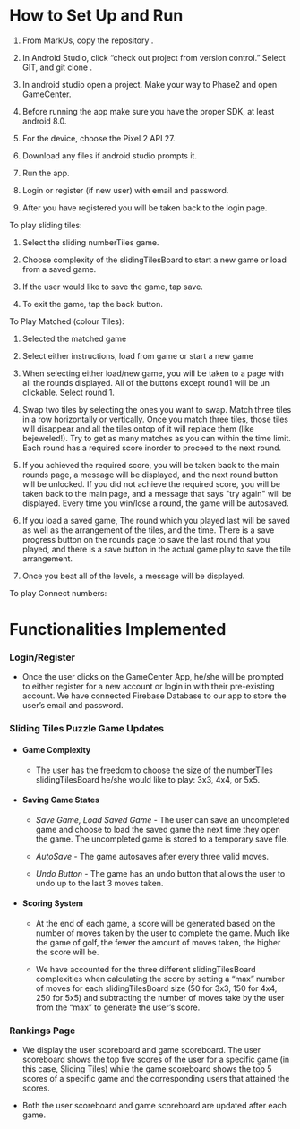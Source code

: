 # How to Set Up and Run

1.  From MarkUs, copy the repository <URL>.

2.  In Android Studio, click “check out project from version control.” Select GIT, and git clone
    <URL>.

3.  In android studio open a project. Make your way to Phase2 and open GameCenter.

4.  Before running the app make sure you have the proper SDK, at least android 8.0.

5.  For the device, choose the Pixel 2 API 27.

6.  Download any files if android studio prompts it.

7.  Run the app.

8.  Login or register (if new user) with email and password.

9.  After you have registered you will be taken back to the login page.

To play sliding tiles:

1.  Select the sliding numberTiles game.

2.  Choose complexity of the slidingTilesBoard to start a new game or load from a saved game.

3.  If the user would like to save the game, tap save.

4.  To exit the game, tap the back button.

To Play Matched (colour Tiles):

1. Selected the matched game

2. Select either instructions, load from game or start a new game

3. When selecting either load/new game, you will be taken to a page with all the rounds displayed.
All of the buttons except round1 will be un clickable. Select round 1.

4.  Swap two tiles by selecting the ones you want to swap. Match three tiles in a row horizontally
or vertically. Once you match three tiles, those tiles will disappear and all the tiles ontop of it
will replace them (like bejeweled!). Try to get as many matches as you can within the time limit.
Each round has a required score inorder to proceed to the next round.

5. If you achieved the required score, you will be taken back to the main rounds page, a message
will be displayed, and the next round button will be unlocked.
If you did not achieve the required score, you will be taken back to the main page, and a message
that says "try again" will be displayed. Every time you win/lose a round, the game will be autosaved.

6. If you load a saved game, The round which you played last will be saved as well as the arrangement
of the tiles, and the time. There is a save progress button on the rounds page to save the last
round that you played, and there is a save button in the actual game play to save the tile arrangement.

7. Once you beat all of the levels, a message will be displayed.

To play Connect numbers:



# Functionalities Implemented

### Login/Register
-   Once the user clicks on the GameCenter App, he/she will be prompted to either register for a new
    account or login in with their pre-existing account. We have connected Firebase Database to our
    app to store the user’s email and password.

### Sliding Tiles Puzzle Game Updates
-  #### Game Complexity
    -   The user has the freedom to choose the size of the numberTiles slidingTilesBoard he/she would like to
    play: 3x3, 4x4, or 5x5.

-  #### Saving Game States

	-   _Save Game, Load Saved Game_ - The user can save an uncompleted game and choose to load the
	saved game the next time they open the game. The uncompleted game is stored to a temporary
	save file.

	-   _AutoSave_ - The game autosaves after every three valid moves.

	-   _Undo Button_ - The game has an undo button that allows the user to undo up to the last 3
	moves taken.

-   #### Scoring System

	-   At the end of each game, a score will be generated based on the number of moves taken by the
	 user to complete the game. Much like the game of golf, the fewer the amount of moves taken, the
	  higher the score will be.

	-   We have accounted for the three different slidingTilesBoard complexities when calculating the score by
	setting a “max” number of moves for each slidingTilesBoard size (50 for 3x3, 150 for 4x4, 250 for 5x5) and
	subtracting the number of moves take by the user from the “max” to generate the user’s score.


### Rankings Page

- We display the user scoreboard and game scoreboard. The user scoreboard shows the top five scores
  of the user for a specific game (in this case, Sliding Tiles) while the game scoreboard shows the
  top 5 scores of a specific game and the corresponding users that attained the scores.

- Both the user scoreboard and game scoreboard are updated after each game.